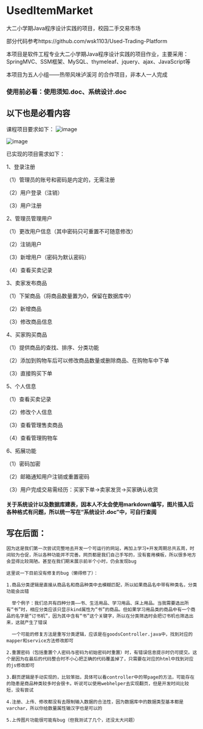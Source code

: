 # UsedItemMarket
大二小学期Java程序设计实践的项目，校园二手交易市场

部分代码参考https://github.com/wsk1103/Used-Trading-Platform

本项目是软件工程专业大二小学期Java程序设计实践的项目作业，主要采用：SpringMVC、SSM框架、MySQL、thymeleaf、jquery、ajax、JavaScript等

本项目为五人小组——热带风味泸溪河 的合作项目，非本人一人完成

<h3>使用前必看：使用须知.doc、系统设计.doc</h3>

<h2>以下也是必看内容</h2>

课程项目要求如下：
![image](https://user-images.githubusercontent.com/54974387/128868555-e729700f-8980-48a1-9a44-c18f665d47ed.png)

![image](https://user-images.githubusercontent.com/54974387/128868649-3ab551b9-8600-4c77-959d-3c82ef440c47.png)

已实现的项目需求如下：

1、登录注册

（1）管理员的账号和密码是内定的，无需注册

（2）用户登录（注销）

（3）用户注册

2、管理员管理用户

（1）更改用户信息（其中密码只可重置不可随意修改）

（2）注销用户

（3）新增用户（密码为默认密码）

（4）查看买卖记录

3、卖家发布商品

（1）下架商品（将商品数量置为0，保留在数据库中）

（2）新增商品

（3）修改商品信息

4、买家购买商品

（1）提供商品的查找、排序、分类功能

（2）添加到购物车后可以修改商品数量或删除商品、在购物车中下单

（3）直接购买下单

5、个人信息

（1）查看买卖记录

（2）修改个人信息

（3）查看管理售卖商品

（4）查看管理购物车

6、拓展功能

（1）密码加密

（2）邮箱通知用户注销或重置密码

（3）用户完成交易需经历：买家下单->卖家发货->买家确认收货


<h4>关于系统设计以及数据库建表，因本人不太会使用markdown编写，图片插入后各种格式有问题，所以统一写在“系统设计.doc”中，可自行查阅</h4>


<h2>写在后面：</h2>

    因为这是我们第一次尝试完整地去开发一个可运行的网站，再加上学习+开发周期总共五周，时间较为仓促，所以各种功能并不完善。网页都是我们自己手写的，没有套用模板，所以很多地方会显得比较简陋。甚至在我们期末展示前半个小时，仍会发现bug
    
    这里说一下目前没有修复的bug（懒得修了）：
    
    1.商品分类逻辑是直接从商品名和商品种类中去模糊匹配，所以如果商品名中带有种类名，分类功能会出错
    
      举个例子：我们总共有四种分类——书、生活用品、学习用品、床上用品。当我需要选出所有“书”时，相应分类应该只显示kind属性为“书”的商品。但如果学习用品类的商品中有一个商品的名字是“订书机”，因为其中含有“书”这个关键字，所以在分类筛选时会把订书机也筛选出来，这就产生了错误
      
      一个可能的修复方法是重写分类逻辑，应该是在goodsController.java中，找到对应的mapper和service方法修改即可
      
    2.重置密码（包括重置个人密码与密码为初始密码时重置）时，有错误信息提示时仍可提交。这个是因为在最后的代码整合时不小心把正确的代码覆盖掉了，只需要在对应的html中找到对应的js修改即可
    
    3.翻页逻辑是手动实现的，比较笨拙，具体可以看controller中的带page的方法，可能存在的隐患是商品种类较多时会很卡。听说可以使用webhelper去实现翻页，但是开发时间比较短，没有尝试
    
    4.注册、上传、修改都没有去限制输入数据的合法性，因为数据库中的数据类型基本都是varchar，所以你给数量属性输汉字也是可以的
    
    5.上传图片功能很可能有bug（但我测试了几个，还没太大问题）
